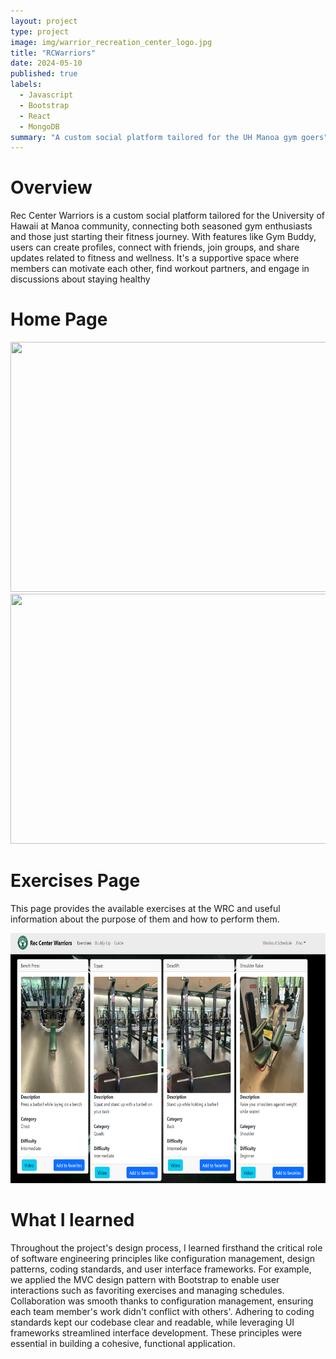 ```yaml
---
layout: project
type: project
image: img/warrior_recreation_center_logo.jpg
title: "RCWarriors"
date: 2024-05-10
published: true
labels:
  - Javascript
  - Bootstrap
  - React
  - MongoDB
summary: "A custom social platform tailored for the UH Manoa gym goers"
---
```

# Overview
Rec Center Warriors is a custom social platform tailored for the University of Hawaii at Manoa community, connecting both seasoned gym enthusiasts and those just starting their fitness journey. With features like Gym Buddy, users can create profiles, connect with friends, join groups, and share updates related to fitness and wellness. It's a supportive space where members can motivate each other, find workout partners, and engage in discussions about staying healthy

# Home Page

<img src = "https://syntax-souljahs.github.io/img/landing-page.png" width=600 height=400>

<img src ="https://isai-foglesong.github.io/img/LandingSigninPage.png" width=600 height=400>

# Exercises Page

This page provides the available exercises at the WRC and useful information about the purpose of them and how to perform them. 

<img src = "../img/wrc-1.png" width=600 height=400>

# What I learned
Throughout the project's design process, I learned firsthand the critical role of software engineering principles like configuration management, design patterns, coding standards, and user interface frameworks. For example, we applied the MVC design pattern with Bootstrap to enable user interactions such as favoriting exercises and managing schedules. Collaboration was smooth thanks to configuration management, ensuring each team member's work didn't conflict with others'. Adhering to coding standards kept our codebase clear and readable, while leveraging UI frameworks streamlined interface development. These principles were essential in building a cohesive, functional application.
